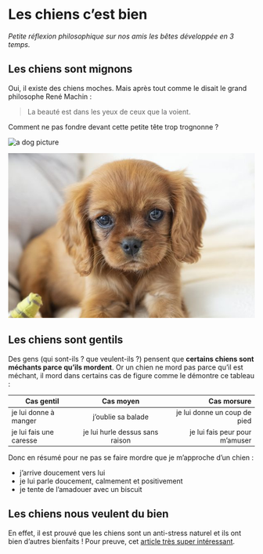# Les chiens c’est bien

*Petite réflexion philosophique sur nos amis les bêtes développée en 3 temps.*


## Les chiens sont mignons

Oui, il existe des chiens moches. Mais après tout comme le disait le grand philosophe René Machin :

> La beauté est dans les yeux de ceux que la voient.

Comment ne pas fondre devant cette petite tête trop trognonne ?

![a dog picture](https://resize3.prod.docfr.doc-media.fr/rcrop/480,280,center-middle/img/var/doctissimo/storage/images/fr/www/animaux/chien/alimentation-chien/quels-sont-les-besoins-en-eau-du-chien/723177-2-fre-FR/quels-sont-les-besoins-en-eau-du-chien.jpg)

![an other gog picture](unchienmignon.jpg)


## Les chiens sont gentils

Des gens (qui sont-ils ? que veulent-ils ?) pensent que __certains chiens sont méchants parce qu’ils mordent__.
Or un chien ne mord pas parce qu’il est méchant, il mord dans certains cas de figure comme le démontre ce tableau :

| Cas gentil        | Cas moyen         | Cas morsure  |
| ------------- |:-------------:| -----:|
| je lui donne à manger      | j’oublie sa balade | je lui donne un coup de pied |
| je lui fais une caresse      | je lui hurle dessus sans raison      |   je lui fais peur pour m’amuser |


Donc en résumé pour ne pas se faire mordre que je m’approche d’un chien :
* j’arrive doucement vers lui
* je lui parle doucement, calmement et positivement
* je tente de l’amadouer avec un biscuit

## Les chiens nous veulent du bien
En effet, il est prouvé que les chiens sont un anti-stress naturel et ils ont bien d’autres bienfaits !
Pour preuve, cet [article très super intéressant](https://www.purina.fr/chiots/bienfaits-possession).


